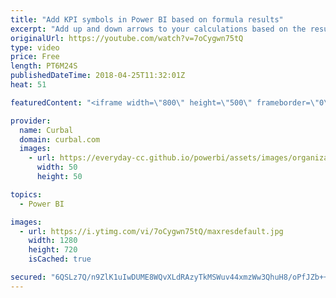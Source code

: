 ```yaml
---
title: "Add KPI symbols in Power BI based on formula results"
excerpt: "Add up and down arrows to your calculations based on the results of your formulas in Power BI.  Power BI Natural language: https://www.youtube.com/watch?v=o_Qh0SccyAc   Looking for a download file? Go to our Download Center: https://curbal.com/donwload-center  SUBSCRIBE to learn more about Power and"
originalUrl: https://youtube.com/watch?v=7oCygwn75tQ
type: video
price: Free
length: PT6M24S
publishedDateTime: 2018-04-25T11:32:01Z
heat: 51

featuredContent: "<iframe width=\"800\" height=\"500\" frameborder=\"0\" src=\"https://www.youtube.com/embed/7oCygwn75tQ\" allow=\"accelerometer; autoplay; encrypted-media; gyroscope; picture-in-picture\" allowfullscreen></iframe>"

provider:
  name: Curbal
  domain: curbal.com
  images:
    - url: https://everyday-cc.github.io/powerbi/assets/images/organizations/curbal.com-50x50.jpg
      width: 50
      height: 50

topics:
  - Power BI

images:
  - url: https://i.ytimg.com/vi/7oCygwn75tQ/maxresdefault.jpg
    width: 1280
    height: 720
    isCached: true

secured: "6QSLz7Q/n9ZlK1uIwDUME8WQvXLdRAzyTkMSWuv44xmzWw3QhuH8/oPfJZb++Z+y69s4xezwuDdilq1l2Xrk2U997yL+c1jMhq3dK8716OhUrbrqHZgl8ZcIKXxGOkGwMW/rNnZgu8V87nMZwLglu2q4F1FU9SDIrGwzNSfXC/+ctSvEr9KKCUifd/+ZyPeA+KKFVl4HIXfgXbkDit5tvvyGMIedd8Bq5tgQ64YqHRnEUHSsXPtAQ7e1L24EnMtuZShE3rs9n4COe4Qe96Z5IsHIOBrVeyxTELg5XGcXeQvB2vYWaah8wX2N1T4tQgH8P9kkqXqQb3kmzDH6faOVVjfM6D10L/7lHYd27r3KrVEKbQy/4oHiv0Jz5BHB4CKeUlYUNuQcmdTqYau1y3qRxSZkpMrkLWK6ZvI7xr9Egds=;83sbQG8C4sJcXgq6QTUyzw=="
---
```


